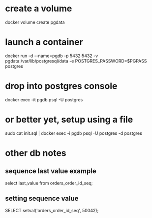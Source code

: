 # create a volume
docker volume create pgdata

# launch a container
docker run -d --name=pgdb -p 5432:5432 -v pgdata:/var/lib/postgresql/data -e POSTGRES_PASSWORD=$PGPASS postgres

# drop into postgres console
docker exec -it pgdb psql -U postgres

# or better yet, setup using a file

 sudo cat init.sql | docker exec -i pgdb psql -U postgres -d postgres

# other db notes

## sequence last value example
select last_value from orders_order_id_seq;

## setting sequence value
SELECT setval('orders_order_id_seq', 50042);
